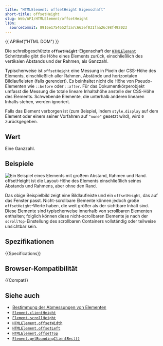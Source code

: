```yaml
---
title: "HTMLElement: offsetHeight Eigenschaft"
short-title: offsetHeight
slug: Web/API/HTMLElement/offsetHeight
l10n:
  sourceCommit: 0916e1754652f3a7c663ef031faa26c98f492023
---
```


{{ APIRef("HTML DOM") }}

Die schreibgeschützte **`offsetHeight`**-Eigenschaft der [`HTMLElement`](/de/docs/Web/API/HTMLElement) Schnittstelle gibt die Höhe eines Elements zurück, einschließlich des vertikalen Abstands und der Rahmen, als Ganzzahl.

Typischerweise ist `offsetHeight` eine Messung in Pixeln der CSS-Höhe des Elements, einschließlich aller Rahmen, Abstände und horizontalen Bildlaufleisten (falls gerendert). Es beinhaltet nicht die Höhe von Pseudo-Elementen wie `::before` oder `::after`. Für das Dokumentkörperobjekt umfasst die Messung die totale lineare Inhaltshöhe anstelle der CSS-Höhe des Elements. Schwebende Elemente, die unterhalb anderen linearen Inhalts stehen, werden ignoriert.

Falls das Element verborgen ist (zum Beispiel, indem `style.display` auf dem Element oder einem seiner Vorfahren auf `"none"` gesetzt wird), wird `0` zurückgegeben.

## Wert

Eine Ganzzahl.

## Beispiele

![Ein Beispiel eines Elements mit großem Abstand, Rahmen und Rand. `offsetHeight` ist die Layout-Höhe des Elements einschließlich seines Abstands und Rahmens, aber ohne den Rand.](dimensions-offset.png)

Das obige Beispielbild zeigt eine Bildlaufleiste und ein `offsetHeight`, das auf das Fenster passt. Nicht-scrollbare Elemente können jedoch große `offsetHeight`-Werte haben, die weit größer als der sichtbare Inhalt sind. Diese Elemente sind typischerweise innerhalb von scrollbaren Elementen enthalten; folglich können diese nicht-scrollbaren Elemente je nach der `scrollTop`-Einstellung des scrollbaren Containers vollständig oder teilweise unsichtbar sein.

## Spezifikationen

{{Specifications}}

## Browser-Kompatibilität

{{Compat}}

## Siehe auch

- [Bestimmung der Abmessungen von Elementen](/de/docs/Web/API/CSS_Object_Model/Determining_the_dimensions_of_elements)
- [`Element.clientHeight`](/de/docs/Web/API/Element/clientHeight)
- [`Element.scrollHeight`](/de/docs/Web/API/Element/scrollHeight)
- [`HTMLElement.offsetWidth`](/de/docs/Web/API/HTMLElement/offsetWidth)
- [`HTMLElement.offsetLeft`](/de/docs/Web/API/HTMLElement/offsetLeft)
- [`HTMLElement.offsetTop`](/de/docs/Web/API/HTMLElement/offsetTop)
- [`Element.getBoundingClientRect()`](/de/docs/Web/API/Element/getBoundingClientRect)
